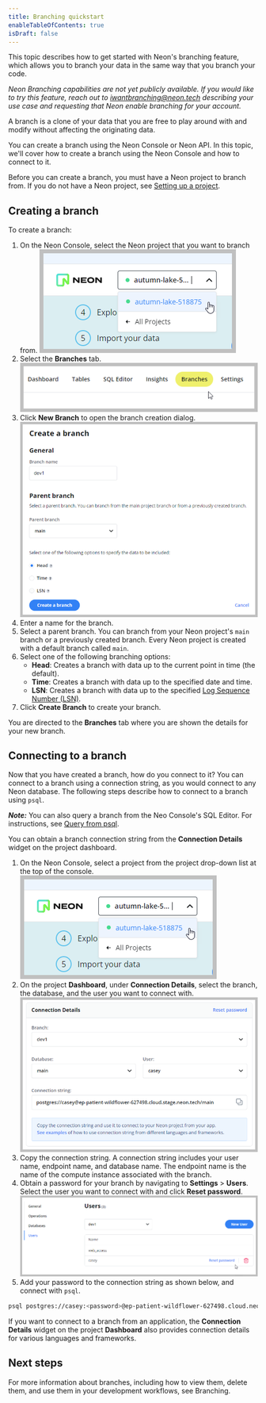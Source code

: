 ```yaml
---
title: Branching quickstart
enableTableOfContents: true
isDraft: false
---
```


This topic describes how to get started with Neon's branching feature, which allows you to branch your data in the same way that you branch your code.

_Neon Branching capabilities are not yet publicly available. If you would like to try this feature, reach out to [iwantbranching@neon.tech](mailto:iwantbranching@neon.tech) describing your use case and requesting that Neon enable branching for your account._

A branch is a clone of your data that you are free to play around with and modify without affecting the originating data.

You can create a branch using the Neon Console or Neon API. In this topic, we'll cover how to create a branch using the Neon Console and how to connect to it. 

Before you can create a branch, you must have a Neon project to branch from. If you do not have a Neon project, see [Setting up a project](./setting-up-a-project).

## Creating a branch

To create a branch:

1. On the Neon Console, select the Neon project that you want to branch from.
![Select project drop-down](./images/select_project.png)
2. Select the **Branches** tab.
![Branches tab](./images/branches_tab.png)
3. Click **New Branch** to open the branch creation dialog.
![Create branch dialog](./images/create_branch.png)
4. Enter a name for the branch.
5. Select a parent branch. You can branch from your Neon project's `main` branch or a previously created branch. Every Neon project is created with a default branch called `main`.  
6. Select one of the following branching options:
    - **Head**: Creates a branch with data up to the current point in time (the default).
    - **Time**: Creates a branch with data up to the specified date and time.
    - **LSN**: Creates a branch with data up to the specified [Log Sequence Number (LSN)](../../reference/glossary/#lsn).
7. Click **Create Branch** to create your branch.

You are directed to the **Branches** tab where you are shown the details for your new branch.

## Connecting to a branch

Now that you have created a branch, how do you connect to it? You can connect to a branch using a connection string, as you would connect to any Neon database. The following steps describe how to connect to a branch using `psql`.

_**Note:**_ You can also query a branch from the Neo Console's SQL Editor. For instructions, see [Query from psql](/query-with-neon-sql-editor).

You can obtain a branch connection string from the **Connection Details** widget on the project dashboard.

1. On the Neon Console, select a project from the project drop-down list at the top of the console.
![Select project drop-down](./images/select_project.png)
2. On the project **Dashboard**, under **Connection Details**, select the branch, the database, and the user you want to connect with.
![Connection details widget](./images/connection_details.png)
3. Copy the connection string. A connection string includes your user name, endpoint name, and database name. The endpoint name is the name of the compute instance associated with the branch.
4. Obtain a password for your branch by navigating to **Settings** > **Users**. Select the user you want to connect with and click **Reset password**.
![Reset password](./images/reset_password.png)
5. Add your password to the connection string as shown below, and connect with `psql`.

  ```bash
  psql postgres://casey:<password>@ep-patient-wildflower-627498.cloud.neon.tech/main
  ```

If you want to connect to a branch from an application, the **Connection Details** widget on the project **Dashboard** also provides connection details for various languages and frameworks.

## Next steps

For more information about branches, including how to view them, delete them, and use them in your development workflows, see Branching.
